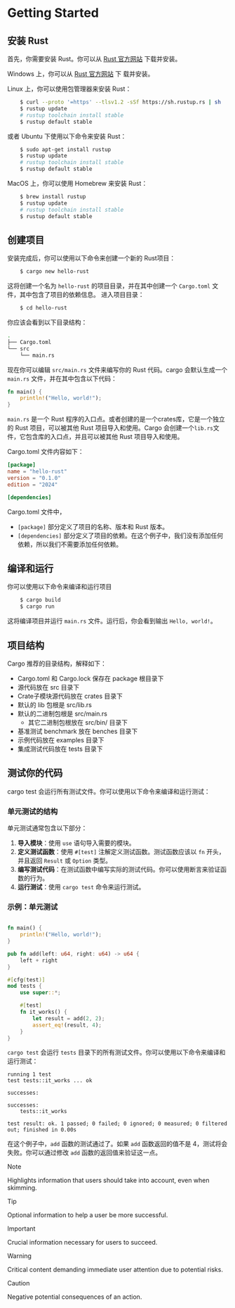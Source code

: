 # Getting Started

## 安装 Rust

首先，你需要安装 Rust。你可以从 [Rust 官方网站](https://www.rust-lang.org/) 下载并安装。

Windows 上，你可以从 [Rust 官方网站](https://www.rust-lang.org/) 下 载并安装。

Linux 上，你可以使用包管理器来安装 Rust：

```bash
    $ curl --proto '=https' --tlsv1.2 -sSf https://sh.rustup.rs | sh
    $ rustup update
    # rustup toolchain install stable 
    $ rustup default stable 
```

或者 Ubuntu 下使用以下命令来安装 Rust：

```bash
    $ sudo apt-get install rustup
    $ rustup update
    # rustup toolchain install stable 
    $ rustup default stable 
```

MacOS 上，你可以使用 Homebrew 来安装 Rust：
```bash
    $ brew install rustup
    $ rustup update
    # rustup toolchain install stable 
    $ rustup default stable 
```

## 创建项目

安装完成后，你可以使用以下命令来创建一个新的 Rust项目：

```bash
    $ cargo new hello-rust
```

这将创建一个名为 `hello-rust` 的项目目录，并在其中创建一个 `Cargo.toml` 文件，其中包含了项目的依赖信息。
进入项目目录：  
```bash
    $ cd hello-rust
```

你应该会看到以下目录结构：
```bash
.
├── Cargo.toml
└── src
    └── main.rs
```

现在你可以编辑 `src/main.rs` 文件来编写你的 Rust 代码。cargo 会默认生成一个 `main.rs` 文件，并在其中包含以下代码：
```rust
fn main() {
    println!("Hello, world!");
}
```
`main.rs` 是一个 Rust 程序的入口点。或者创建的是一个crates库，它是一个独立的 Rust 项目，可以被其他 Rust 项目导入和使用。Cargo 会创建一个`lib.rs`文件，它包含库的入口点，并且可以被其他 Rust 项目导入和使用。

Cargo.toml 文件内容如下：
```toml
[package]
name = "hello-rust"
version = "0.1.0"
edition = "2024"

[dependencies]
```
Cargo.toml 文件中，
* `[package]` 部分定义了项目的名称、版本和 Rust 版本。
* `[dependencies]` 部分定义了项目的依赖。在这个例子中，我们没有添加任何依赖，所以我们不需要添加任何依赖。

## 编译和运行
你可以使用以下命令来编译和运行项目
```bash
    $ cargo build
    $ cargo run
```

这将编译项目并运行 `main.rs` 文件。运行后，你会看到输出 `Hello, world!`。

## 项目结构

Cargo 推荐的目录结构，解释如下：
* Cargo.toml 和 Cargo.lock 保存在 package 根目录下
* 源代码放在 src 目录下
* Crate子模块源代码放在 crates 目录下
* 默认的 lib 包根是 src/lib.rs
* 默认的二进制包根是 src/main.rs
    * 其它二进制包根放在 src/bin/ 目录下
* 基准测试 benchmark 放在 benches 目录下
* 示例代码放在 examples 目录下
* 集成测试代码放在 tests 目录下

## 测试你的代码

cargo test 会运行所有测试文件。你可以使用以下命令来编译和运行测试：

### 单元测试的结构

单元测试通常包含以下部分：
1. **导入模块**：使用 `use` 语句导入需要的模块。
2. **定义测试函数**：使用 `#[test]` 注解定义测试函数。测试函数应该以 `fn` 开头，并且返回 `Result` 或 `Option` 类型。
3. **编写测试代码**：在测试函数中编写实际的测试代码。你可以使用断言来验证函数的行为。
4. **运行测试**：使用 `cargo test` 命令来运行测试。

### 示例：单元测试

```rust

fn main() {
    println!("Hello, world!");
}

pub fn add(left: u64, right: u64) -> u64 {
    left + right
}

#[cfg(test)]
mod tests {
    use super::*;

    #[test]
    fn it_works() {
        let result = add(2, 2);
        assert_eq!(result, 4);
    }
}

```

`cargo test` 会运行 `tests` 目录下的所有测试文件。你可以使用以下命令来编译和运行测试：
```
running 1 test
test tests::it_works ... ok

successes:

successes:
    tests::it_works

test result: ok. 1 passed; 0 failed; 0 ignored; 0 measured; 0 filtered out; finished in 0.00s
```

在这个例子中，`add` 函数的测试通过了。如果 `add` 函数返回的值不是 4，测试将会失败。你可以通过修改 `add` 函数的返回值来验证这一点。



> [!NOTE]  
> Highlights information that users should take into account, even when skimming.



> [!TIP]
> Optional information to help a user be more successful.

> [!IMPORTANT]  
> Crucial information necessary for users to succeed.

> [!WARNING]  
> Critical content demanding immediate user attention due to potential risks.

> [!CAUTION]
> Negative potential consequences of an action.
